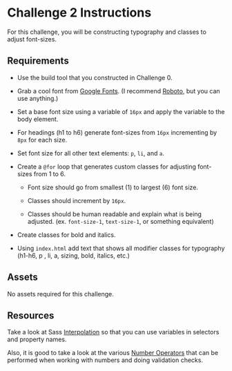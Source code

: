 # Challenge 2 Instructions

For this challenge, you will be constructing typography and classes to adjust font-sizes.


## Requirements

- Use the build tool that you constructed in Challenge 0.
- Grab a cool font from [Google Fonts](https://www.google.com/fonts). (I recommend [Roboto](https://www.google.com/fonts/specimen/Roboto), but you can use anything.)
- Set a base font size using a variable of `16px` and apply the variable to the body element.
- For headings (h1 to h6) generate font-sizes from `16px` incrementing by `8px` for each size.
- Set font size for all other text elements: `p`, `li`, and `a`.


- Create a `@for` loop that generates custom classes for adjusting font-sizes from 1 to 6.
    - Font size should go from smallest (1) to largest (6) font size.
    - Classes should increment by `16px`.
    
    - Classes should be human readable and explain what is being adjusted. (ex. `font-size-1`, `text-size-1`, or something equivalent)
- Create classes for bold and italics.
- Using `index.html` add text that shows all modifier classes for typography (h1-h6, p , li, a, sizing, bold, italics, etc.)


## Assets

No assets required for this challenge.


## Resources

Take a look at Sass [Interpolation](http://sass-lang.com/documentation/file.SASS_REFERENCE.html#interpolation_) so that you can use variables in selectors and property names.

Also, it is good to take a look at the various [Number Operators](http://sass-lang.com/documentation/file.SASS_REFERENCE.html#number_operations) that can be performed when working with numbers and doing validation checks.
